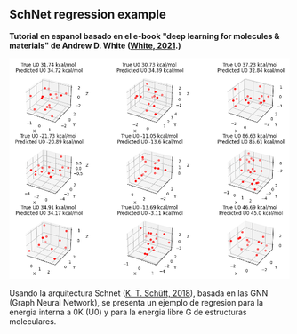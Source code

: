## SchNet regression example

**Tutorial en espanol basado en el e-book "deep learning for molecules & materials" de Andrew D. White ([White, 2021](https://doi.org/10.33011/livecoms.3.1.1499).)**

![Red GNN ([K. T. Schütt, 2018](https://doi.org/10.33011/livecoms.3.1.1499)](cover.png)

Usando la arquitectura Schnet ([K. T. Schütt, 2018](https://doi.org/10.1063/1.5019779)), basada en las GNN (Graph Neural Network), se presenta un ejemplo de regresion para la energia interna a 0K (U0) y para la energia libre G de estructuras moleculares.
